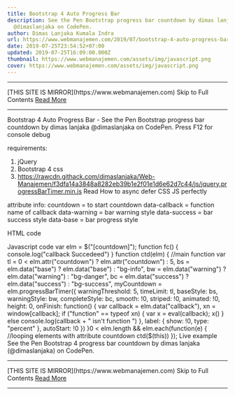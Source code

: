 ```yaml
---
title: Bootstrap 4 Auto Progress Bar
description: See the Pen Bootstrap progress bar countdown by dimas lanjaka
  @dimaslanjaka on CodePen.
author: Dimas Lanjaka Kumala Indra
url: https://www.webmanajemen.com/2019/07/bootstrap-4-auto-progress-bar.html
date: 2019-07-25T23:54:52+07:00
updated: 2019-07-25T16:09:00.000Z
thumbnail: https://www.webmanajemen.com/assets/img/javascript.png
cover: https://www.webmanajemen.com/assets/img/javascript.png
---
```


<hr/> [THIS SITE IS MIRROR](https://www.webmanajemen.com) Skip to Full Contents <a href="https://www.webmanajemen.com/2019/07/bootstrap-4-auto-progress-bar.html" rel="follow" class="button" id="read-more">Read More</a> <hr/> Bootstrap 4 Auto Progress Bar - See the Pen Bootstrap progress bar countdown by dimas lanjaka @dimaslanjaka on CodePen. Press F12 for console debug    
  
  requirements:
  1. jQuery
  2. Bootstrap 4 css
  3. https://rawcdn.githack.com/dimaslanjaka/Web-Manajemen/f3dfa14a3848a8282eb39b1e2f01e1d6e62d7c44/js/jquery.progressBarTimer.min.js Read How to async defer CSS JS perfectly
  
  attribute info:
    countdown = to start countdown
    data-callback = function name of callback
    data-warning = bar warning style 
    data-success = bar success style
    data-base = bar progress style
  
HTML code
<div data-callback="fn" countdown="5"></div>
<div data-callback="fi" countdown="10"></div>
Javascript code
var elm = $("[countdown]"); 
function fc() {
    console.log("callback Succedeed")
}
function ctd(elm) { //main function
    var tl = 0 < elm.attr("countdown") ? elm.attr("countdown") : 5,
        bs = elm.data("base") ? elm.data("base") : "bg-info",
        bw = elm.data("warning") ? elm.data("warning") : "bg-danger",
        bc = elm.data("success") ? elm.data("success") : "bg-success",
        myCountdown = elm.progressBarTimer({
            warningThreshold: 5,
            timeLimit: tl,
            baseStyle: bs,
            warningStyle: bw,
            completeStyle: bc,
            smooth: !0,
            striped: !0,
            animated: !0,
            height: 0,
            onFinish: function() {
                var callback = elm.data("callback"),
                    xn = window[callback];
                if ("function" == typeof xn) {
                    var x = eval(callback);
                    x()
                } else console.log(callback + " isn't function ")
            },
            label: {
                show: !0,
                type: "percent"
            },
            autoStart: !0
        })
}0 < elm.length && elm.each(function(e) { //looping elements with attribute countdown
    ctd($(this))
});
 Live example
  See the Pen   Bootstrap 4 progress bar countdown by dimas lanjaka (@dimaslanjaka)   on CodePen. <hr/> [THIS SITE IS MIRROR](https://www.webmanajemen.com) Skip to Full Contents <a href="https://www.webmanajemen.com/2019/07/bootstrap-4-auto-progress-bar.html" rel="follow" class="button" id="read-more">Read More</a> <hr/>